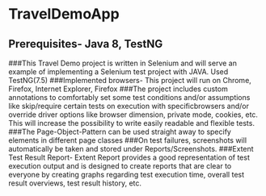 # TravelDemoApp
## Prerequisites- Java 8, TestNG
###This Travel Demo  project is written in Selenium and will serve an example of implementing a Selenium test project with JAVA. Used TestNG(7.5)
###Implemented browsers-  This project will run on Chrome, Firefox, Internet Explorer, Firefox
###The project includes custom annotations to comfortably set some test conditions and/or assumptions like skip/require certain tests on execution with specificbrowsers  and/or override driver options like browser dimension, private mode, cookies, etc. This will increase the possibility to write easily readable and flexible tests.
###The Page-Object-Pattern can be used straight away to specify elements in different page classes
###On test failures, screenshots will automatically be taken and stored under Reports/Screenshots.
###Extent Test Result Report- Extent Report provides a good representation of test execution output and is designed to create reports that are clear to everyone by creating graphs regarding test execution time, overall test result overviews, test result history, etc.
